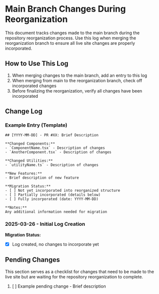 # Main Branch Changes During Reorganization

This document tracks changes made to the main branch during the repository reorganization process. Use this log when merging the reorganization branch to ensure all live site changes are properly incorporated.

## How to Use This Log

1. When merging changes to the main branch, add an entry to this log
2. When merging from main to the reorganization branch, check off incorporated changes
3. Before finalizing the reorganization, verify all changes have been incorporated

## Change Log

### Example Entry (Template)

```
## [YYYY-MM-DD] - PR #XX: Brief Description

**Changed Components:**
- `ComponentName.tsx` - Description of changes
- `AnotherComponent.tsx` - Description of changes

**Changed Utilities:**
- `utilityName.ts` - Description of changes

**New Features:**
- Brief description of new feature

**Migration Status:**
- [ ] Not yet incorporated into reorganized structure
- [ ] Partially incorporated (details below)
- [ ] Fully incorporated (date: YYYY-MM-DD)

**Notes:**
Any additional information needed for migration
```

### 2025-03-26 - Initial Log Creation

**Migration Status:**
- [x] Log created, no changes to incorporate yet

## Pending Changes

This section serves as a checklist for changes that need to be made to the live site but are waiting for the repository reorganization to complete.

1. [ ] Example pending change - Brief description
